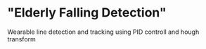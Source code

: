 # "Elderly Falling Detection"
 Wearable line detection and tracking using PID controll and hough transform
